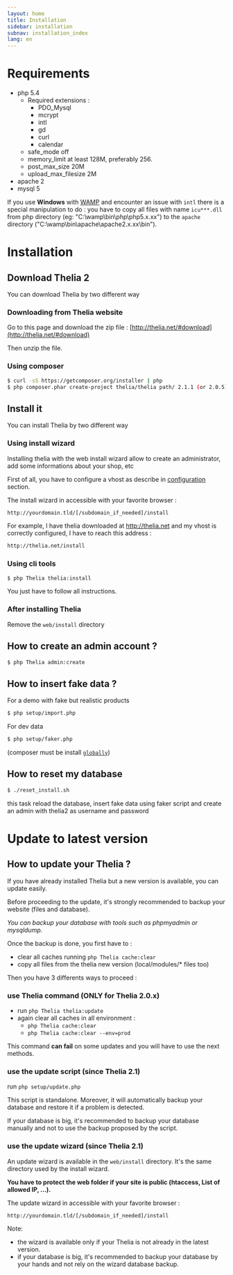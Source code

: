 ```yaml
---
layout: home
title: Installation
sidebar: installation
subnav: installation_index
lang: en
---
```


<div class="page-header">
    <h1>Requirements</h1>
</div>

* php 5.4
    * Required extensions :
        * PDO_Mysql
        * mcrypt
        * intl
        * gd
        * curl
        * calendar
    * safe_mode off
    * memory_limit at least 128M, preferably 256.
    * post\_max\_size 20M
    * upload\_max\_filesize 2M
* apache 2
* mysql 5

If you use **Windows** with [WAMP](http://www.wampserver.com/) and encounter an issue with ```intl``` there is a special manipulation to do : you have to copy all files with name ```icu***.dll```  from php directory (eg: "C:\wamp\bin\php\php5.x.xx") to the ```apache``` directory ("C:\wamp\bin\apache\apache2.x.xx\bin").


<div class="page-header">
    <h1>Installation</h1>
</div>


## Download Thelia 2

You can download Thelia by two different way

### Downloading from Thelia website

Go to this page and download the zip file : [http://thelia.net/#download](http://thelia.net/#download)

Then unzip the file.


### Using composer

```bash
$ curl -sS https://getcomposer.org/installer | php
$ php composer.phar create-project thelia/thelia path/ 2.1.1 (or 2.0.5)
```


## Install it

You can install Thelia by two different way

### Using install wizard

Installing thelia with the web install wizard allow to create an administrator, add some informations about your shop, etc

First of all, you have to configure a vhost as describe in [configuration](/en/documentation/configuration.html) section.

The install wizard in accessible with your favorite browser :

```bash
http://yourdomain.tld/[/subdomain_if_needed]/install
```

For example, I have thelia downloaded at http://thelia.net and my vhost is correctly configured, I have to reach this address :

```bash
http://thelia.net/install
```

### Using cli tools

```bash
$ php Thelia thelia:install
```

You just have to follow all instructions.


### After installing Thelia

Remove the ```web/install``` directory

## How to create an admin account ?

```bash
$ php Thelia admin:create
```

## How to insert fake data ?

For a demo with fake but realistic products

```bash
$ php setup/import.php
```

For dev data

```bash
$ php setup/faker.php
```

(composer must be install [`globally`](http://getcomposer.org/doc/00-intro.md#globally))
## How to reset my database


```bash
$ ./reset_install.sh
```

this task reload the database, insert fake data using faker script and create an admin with thelia2 as username and password

<div class="page-header">
    <h1>Update to latest version</h1>
</div>

## How to update your Thelia ?

If you have already installed Thelia but a new version is available, you can update easily.

<div class="alert alert-warning">
<p>Before proceeding to the update, it's strongly recommended to backup your website (files and database).</p>
<p><em>You can backup your database with tools such as phpmyadmin or mysqldump.</em></p>
</div>

Once the backup is done, you first have to :

- clear all caches running ```php Thelia cache:clear```
- copy all files from the thelia new version (local/modules/* files too)

Then you have 3 differents ways to proceed :

### use Thelia command (ONLY for Thelia 2.0.x)

- run ```php Thelia thelia:update```
- again clear all caches in all environment :
    - ```php Thelia cache:clear```
    - ```php Thelia cache:clear --env=prod```

This command **can fail** on some updates and you will have to use the next methods.

### use the update script (since Thelia 2.1)

run ```php setup/update.php```

This script is standalone. Moreover, it will automatically backup your database and restore it if a problem is detected.

If your database is big, it's recommended to backup your database manually and not to use the backup proposed by the script.

### use the update wizard (since Thelia 2.1)

An update wizard is available in the ```web/install``` directory. It's the same directory used by the install wizard.

**You have to protect the web folder if your site is public (htaccess,  List of allowed IP, ...).**

The update wizard in accessible with your favorite browser :

```bash
http://yourdomain.tld/[/subdomain_if_needed]/install
```

Note: 

- the wizard is available only if your Thelia is not already in the latest version.
- if your database is big, it's recommended to backup your database by your hands and not rely on the wizard database backup.


